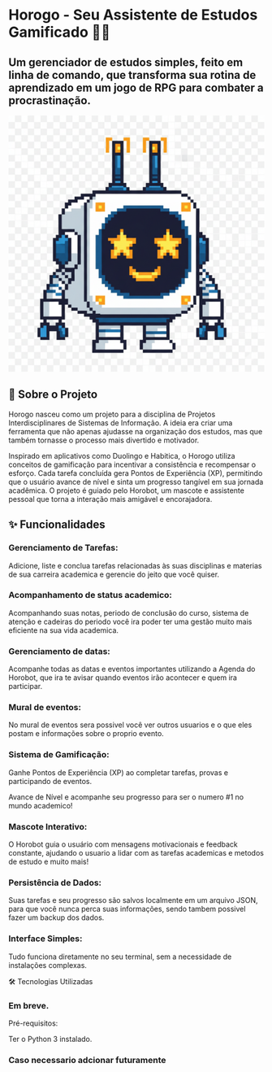 # Horogo - Seu Assistente de Estudos Gamificado 🤖✨
## Um gerenciador de estudos simples, feito em linha de comando, que transforma sua rotina de aprendizado em um jogo de RPG para combater a procrastinação.

![Ilustração do Mascote Horobot](./Source/Horobot.png)

## 📜 Sobre o Projeto
Horogo nasceu como um projeto para a disciplina de Projetos Interdisciplinares de Sistemas de Informação. A ideia era criar uma ferramenta que não apenas ajudasse na organização dos estudos, mas que também tornasse o processo mais divertido e motivador.

Inspirado em aplicativos como Duolingo e Habitica, o Horogo utiliza conceitos de gamificação para incentivar a consistência e recompensar o esforço. Cada tarefa concluída gera Pontos de Experiência (XP), permitindo que o usuário avance de nível e sinta um progresso tangível em sua jornada acadêmica. O projeto é guiado pelo Horobot, um mascote e assistente pessoal que torna a interação mais amigável e encorajadora.

## ✨ Funcionalidades

### Gerenciamento de Tarefas:
Adicione, liste e conclua tarefas relacionadas às suas disciplinas e materias de sua carreira academica e gerencie do jeito que você quiser.

### Acompanhamento de status academico: 
Acompanhando suas notas, periodo de conclusão do curso, sistema de atenção e cadeiras do periodo você ira poder ter uma gestão muito mais eficiente na sua vida academica.

### Gerenciamento de datas:
Acompanhe todas as datas e eventos importantes utilizando a Agenda do Horobot, que ira te avisar quando eventos irão acontecer e quem ira participar.

### Mural de eventos:
No mural de eventos sera possivel você ver outros usuarios e o que eles postam e informações sobre o proprio evento.

### Sistema de Gamificação:

Ganhe Pontos de Experiência (XP) ao completar tarefas, provas e participando de eventos.

Avance de Nível e acompanhe seu progresso para ser o numero #1 no mundo academico!

### Mascote Interativo:
O Horobot guia o usuário com mensagens motivacionais e feedback constante, ajudando o usuario a lidar com as tarefas academicas e metodos de estudo e muito mais!

### Persistência de Dados:
Suas tarefas e seu progresso são salvos localmente em um arquivo JSON, para que você nunca perca suas informações, sendo tambem possivel fazer um backup dos dados.

### Interface Simples:
Tudo funciona diretamente no seu terminal, sem a necessidade de instalações complexas. 

🛠️ Tecnologias Utilizadas

### Em breve.


Pré-requisitos:

Ter o Python 3 instalado.

### Caso necessario adcionar futuramente
